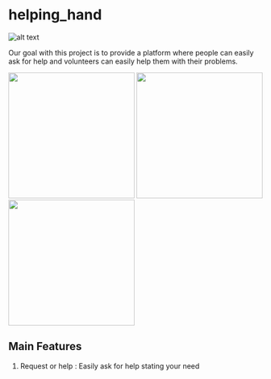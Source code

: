 # helping_hand
![alt text](https://lh3.googleusercontent.com/i30gOIULgpfDrAQ___YjqK3lRLnSfjZOnqTJwfapiv_wkgTS_2tBq83KSBhnjQ9uSxo=s180-rw "Helping Hand")

Our goal with this project is to provide a platform where people can easily ask for help and volunteers can easily help them with their problems.

<p float="left">
  <img src="https://lh3.googleusercontent.com/pw/ACtC-3dqd-t_1aR6hF7hLclgqaUA2V2DpfF-iMXJpIVH9cwByW8xCGtEHJ5MzPa10ymZ5XFj-dH8iK5Jws_UknUqj31PvUQNqRnTbRhxp_-LyFLWeavfVq68LP7iQfLSC4kVtPRoLoeXS2XeXzYXJtVnCQjC=w536-h860-no?authuser=0" width="250" />
  <img src="https://lh3.googleusercontent.com/pw/ACtC-3dqd-t_1aR6hF7hLclgqaUA2V2DpfF-iMXJpIVH9cwByW8xCGtEHJ5MzPa10ymZ5XFj-dH8iK5Jws_UknUqj31PvUQNqRnTbRhxp_-LyFLWeavfVq68LP7iQfLSC4kVtPRoLoeXS2XeXzYXJtVnCQjC=w536-h860-no?authuser=0" width="250" /> 
  <img src="https://lh3.googleusercontent.com/pw/ACtC-3dqd-t_1aR6hF7hLclgqaUA2V2DpfF-iMXJpIVH9cwByW8xCGtEHJ5MzPa10ymZ5XFj-dH8iK5Jws_UknUqj31PvUQNqRnTbRhxp_-LyFLWeavfVq68LP7iQfLSC4kVtPRoLoeXS2XeXzYXJtVnCQjC=w536-h860-no?authuser=0" width="250" />
</p>

## Main Features

1. Request or help : Easily ask for help stating your need
